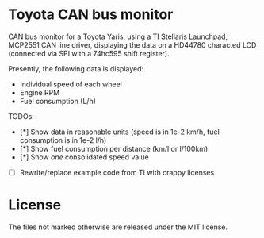 Toyota CAN bus monitor
======================
CAN bus monitor for a Toyota Yaris, using a TI Stellaris Launchpad, MCP2551 CAN line driver, displaying the data on a HD44780 characted LCD (connected via SPI with a 74hc595 shift register).

Presently, the following data is displayed:
- Individual speed of each wheel
- Engine RPM
- Fuel consumption (L/h)

TODOs:
- [*] Show data in reasonable units (speed is in 1e-2 km/h, fuel consumption is in 1e-2 l/h)
- [*] Show fuel consumption per distance (km/l or l/100km)
- [*] Show _one_ consolidated speed value
- [ ] Rewrite/replace example code from TI with crappy licenses

License
=======
The files not marked otherwise are released under the MIT license.
